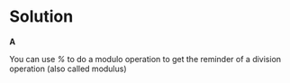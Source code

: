 # Solution

**A**

You can use *%* to do a modulo operation to get the reminder of a division operation (also called modulus)
